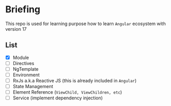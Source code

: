 # Briefing

This repo is used for learning purpose how to learn `Angular` ecosystem with version 17

## List
- [x] Module
- [ ] Directives
- [ ] NgTemplate
- [ ] Environment
- [ ] RxJs a.k.a Reactive JS (this is already included in `Angular`)
- [ ] State Management
- [ ] Element Reference (`ViewChild, ViewChildren, etc`)
- [ ] Service (implement dependency injection)
